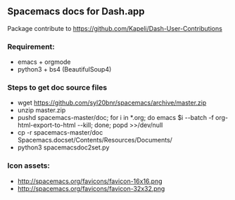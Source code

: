 ## Spacemacs docs for Dash.app

Package contribute to https://github.com/Kapeli/Dash-User-Contributions

### Requirement:
 * emacs + orgmode
 * python3 + bs4 (BeautifulSoup4)

### Steps to get doc source files
 * wget https://github.com/syl20bnr/spacemacs/archive/master.zip
 * unzip master.zip
 * pushd spacemacs-master/doc; for i in *.org; do emacs $i --batch -f org-html-export-to-html --kill; done; popd >>/dev/null
 * cp -r spacemacs-master/doc Spacemacs.docset/Contents/Resources/Documents/
 * python3 spacemacsdoc2set.py
 
### Icon assets:
 * http://spacemacs.org/favicons/favicon-16x16.png
 * http://spacemacs.org/favicons/favicon-32x32.png
